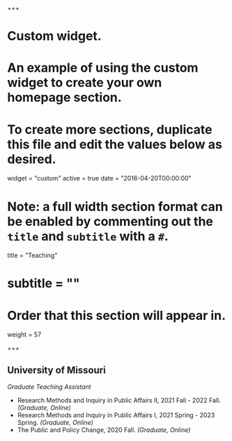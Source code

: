+++
# Custom widget.
# An example of using the custom widget to create your own homepage section.
# To create more sections, duplicate this file and edit the values below as desired.
widget = "custom"
active = true
date = "2016-04-20T00:00:00"

# Note: a full width section format can be enabled by commenting out the `title` and `subtitle` with a `#`.
title = "Teaching"
# subtitle = ""


# Order that this section will appear in.
weight = 57


+++
<h2>University of Missouri</h2>

_Graduate Teaching Assistant_
+ Research Methods and Inquiry in Public Affairs II, 2021 Fall - 2022 Fall. _(Graduate, Online)_
+ Research Methods and Inquiry in Public Affairs I, 2021 Spring - 2023 Spring. _(Graduate, Online)_
+ The Public and Policy Change, 2020 Fall. _(Graduate, Online)_
